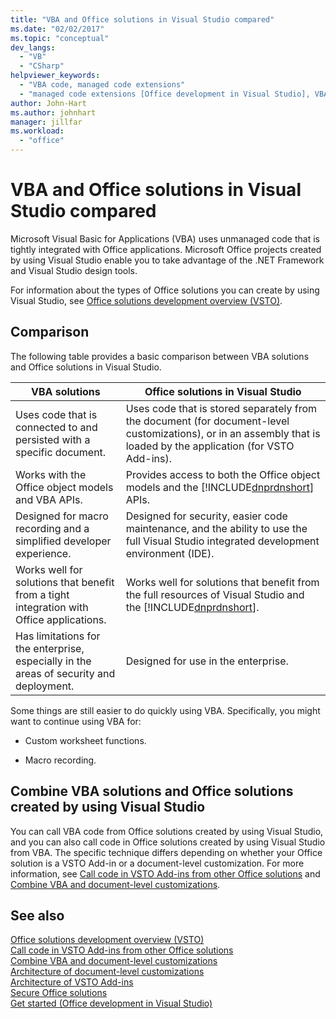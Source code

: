 ```yaml
---
title: "VBA and Office solutions in Visual Studio compared"
ms.date: "02/02/2017"
ms.topic: "conceptual"
dev_langs: 
  - "VB"
  - "CSharp"
helpviewer_keywords: 
  - "VBA code, managed code extensions"
  - "managed code extensions [Office development in Visual Studio], VBA compared to"
author: John-Hart
ms.author: johnhart
manager: jillfar
ms.workload: 
  - "office"
---
```

# VBA and Office solutions in Visual Studio compared
  Microsoft Visual Basic for Applications (VBA) uses unmanaged code that is tightly integrated with Office applications. Microsoft Office projects created by using Visual Studio enable you to take advantage of the .NET Framework and Visual Studio design tools.  
  
 For information about the types of Office solutions you can create by using Visual Studio, see [Office solutions development overview &#40;VSTO&#41;](../vsto/office-solutions-development-overview-vsto.md).  
  
## Comparison  
 The following table provides a basic comparison between VBA solutions and Office solutions in Visual Studio.  
  
|VBA solutions|Office solutions in Visual Studio|  
|-------------------|---------------------------------------|  
|Uses code that is connected to and persisted with a specific document.|Uses code that is stored separately from the document (for document-level customizations), or in an assembly that is loaded by the application (for VSTO Add-ins).|  
|Works with the Office object models and VBA APIs.|Provides access to both the Office object models and the [!INCLUDE[dnprdnshort](../sharepoint/includes/dnprdnshort-md.md)] APIs.|  
|Designed for macro recording and a simplified developer experience.|Designed for security, easier code maintenance, and the ability to use the full Visual Studio integrated development environment (IDE).|  
|Works well for solutions that benefit from a tight integration with Office applications.|Works well for solutions that benefit from the full resources of Visual Studio and the [!INCLUDE[dnprdnshort](../sharepoint/includes/dnprdnshort-md.md)].|  
|Has limitations for the enterprise, especially in the areas of security and deployment.|Designed for use in the enterprise.|  
  
 Some things are still easier to do quickly using VBA. Specifically, you might want to continue using VBA for:  
  
-   Custom worksheet functions.  
  
-   Macro recording.  
  
## Combine VBA solutions and Office solutions created by using Visual Studio  
 You can call VBA code from Office solutions created by using Visual Studio, and you can also call code in Office solutions created by using Visual Studio from VBA. The specific technique differs depending on whether your Office solution is a VSTO Add-in or a document-level customization. For more information, see [Call code in VSTO Add-ins from other Office solutions](../vsto/calling-code-in-vsto-add-ins-from-other-office-solutions.md) and [Combine VBA and document-level customizations](../vsto/combining-vba-and-document-level-customizations.md).  
  
## See also  
 [Office solutions development overview &#40;VSTO&#41;](../vsto/office-solutions-development-overview-vsto.md)   
 [Call code in VSTO Add-ins from other Office solutions](../vsto/calling-code-in-vsto-add-ins-from-other-office-solutions.md)   
 [Combine VBA and document-level customizations](../vsto/combining-vba-and-document-level-customizations.md)   
 [Architecture of document-level customizations](../vsto/architecture-of-document-level-customizations.md)   
 [Architecture of VSTO Add-ins](../vsto/architecture-of-vsto-add-ins.md)   
 [Secure Office solutions](../vsto/securing-office-solutions.md)   
 [Get started &#40;Office development in Visual Studio&#41;](../vsto/getting-started-office-development-in-visual-studio.md)  
